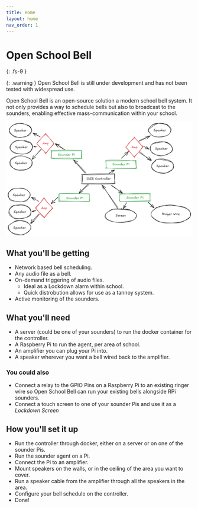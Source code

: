 ```yaml
---
title: Home
layout: home
nav_order: 1
---
```


# Open School Bell
{: .fs-9 }

{: .warning }
Open School Bell is still under development and has not been tested with widespread use.

Open School Bell is an open-source solution a modern school bell system. It not only provides a way to schedule bells but also to broadcast to the sounders, enabling effective mass-communication within your school.

![Overview](/assets/overview.png)

## What you'll be getting

 - Network based bell scheduling.
 - Any audio file as a bell.
 - On-demand triggering of audio files.
   - Ideal as a Lockdown alarm within school.
   - Quick distrobution allows for use as a tannoy system.
 - Active monitoring of the sounders.

## What you'll need

 - A server (could be one of your sounders) to run the docker container for the controller.
 - A Raspberry Pi to run the agent, per area of school.
 - An amplifier you can plug your Pi into.
 - A speaker wherever you want a bell wired back to the amplifier.

### You could also

 - Connect a relay to the GPIO Pins on a Raspberry Pi to an existing ringer wire so Open School Bell can run your existing bells alongside RPi sounders.
 - Connect a touch screen to one of your sounder Pis and use it as a _Lockdown Screen_

## How you'll set it up

 - Run the controller through docker, either on a server or on one of the sounder Pis.
 - Run the sounder agent on a Pi.
 - Connect the Pi to an amplifier.
 - Mount speakers on the walls, or in the ceiling of the area you want to cover.
 - Run a speaker cable from the amplifier through all the speakers in the area.
 - Configure your bell schedule on the controller.
 - Done!

